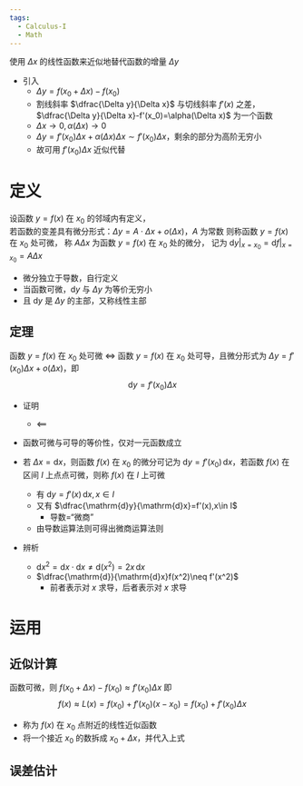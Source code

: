 ```yaml
---
tags:
  - Calculus-I
  - Math
---
```

使用 $\Delta x$ 的线性函数来近似地替代函数的增量 $\Delta y$
- 引入
	- $\Delta y=f(x_0+\Delta x)-f(x_0)$
	- 割线斜率 $\dfrac{\Delta y}{\Delta x}$ 与切线斜率 $f'(x)$ 之差，$\dfrac{\Delta y}{\Delta x}-f'(x_0)=\alpha(\Delta x)$ 为一个函数
	- $\Delta x\to0,\alpha(\Delta x)\to0$
	- $\Delta y=f'(x_0)\Delta x+\alpha(\Delta x)\Delta x\sim f'(x_0)\Delta x$，剩余的部分为高阶无穷小
	- 故可用 $f'(x_0)\Delta x$ 近似代替
# 定义
设函数 $y=f(x)$ 在 $x_0$ 的邻域内有定义，     
若函数的变差具有微分形式：$\Delta y=A\cdot\Delta x+o(\Delta x)$，$A$ 为常数
则称函数 $y=f(x)$ 在 $x_0$ 处可微，
称 $A\Delta x$ 为函数 $y=f(x)$ 在 $x_0$ 处的微分，
记为 $\mathrm{d}y\Big|_{x=x_0}=\mathrm{d}f\Big|_{x=x_0}=A\Delta x$
- 微分独立于导数，自行定义
- 当函数可微，$\mathrm{d}y$ 与 $\Delta y$ 为等价无穷小
- 且 $\mathrm{d}y$ 是 $\Delta y$ 的主部，又称线性主部
## 定理
函数 $y=f(x)$ 在 $x_0$ 处可微 $\iff$ 函数 $y=f(x)$ 在 $x_0$ 处可导，且微分形式为 $\Delta y=f'(x_0)\Delta x+o(\Delta x)$，即$$\mathrm{d}y=f'(x_0)\Delta x$$
-  证明
	- $\impliedby$

- 函数可微与可导的等价性，仅对一元函数成立
- 若 $\Delta x=\mathrm{d}x$，则函数 $f(x)$ 在 $x_0$ 的微分可记为 $\mathrm{d}y=f'(x_0)\,\mathrm{d}x$，若函数 $f(x)$ 在区间 $I$ 上点点可微，则称 $f(x)$ 在 $I$ 上可微
	- 有 $\mathrm{d}y=f'(x)\,\mathrm{d}x,x\in I$
	- 又有 $\dfrac{\mathrm{d}y}{\mathrm{d}x}=f'(x),x\in I$
		- 导数=“微商”
	- 由导数运算法则可得出微商运算法则
- 辨析
	- $\mathrm{d}x^2=\mathrm{d}x\cdot\mathrm{d}x\neq\mathrm{d}(x^2)=2x\,\mathrm{d}x$
	- $\dfrac{\mathrm{d}}{\mathrm{d}x}f(x^2)\neq f'(x^2)$
		- 前者表示对 $x$ 求导，后者表示对 $x$ 求导
# 运用
## 近似计算
函数可微，则 $f(x_0+\Delta x)-f(x_0)\approx f'(x_0)\Delta x$
即 $$f(x)\approx L(x)=f(x_0)+f'(x_0)(x-x_0)=f(x_0)+f'(x_0)\Delta x$$
- 称为 $f(x)$ 在 $x_0$ 点附近的线性近似函数
- 将一个接近 $x_0$ 的数拆成 $x_0+\Delta x$，并代入上式
## 误差估计